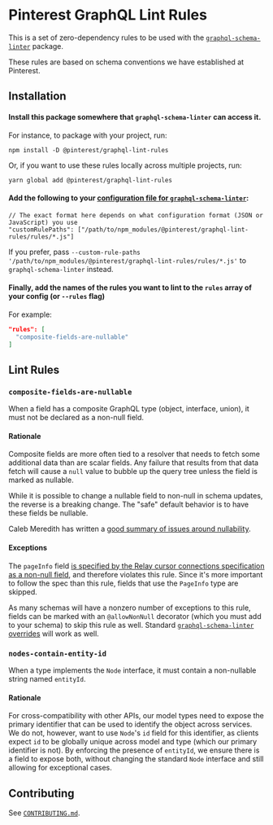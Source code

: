 # Pinterest GraphQL Lint Rules

This is a set of zero-dependency rules to be used with the [`graphql-schema-linter`](https://github.com/cjoudrey/graphql-schema-linter) package.

These rules are based on schema conventions we have established at Pinterest.

## Installation

#### Install this package somewhere that `graphql-schema-linter` can access it.

For instance, to package with your project, run:

```
npm install -D @pinterest/graphql-lint-rules
```

Or, if you want to use these rules locally across multiple projects, run:
```
yarn global add @pinterest/graphql-lint-rules
```

#### Add the following to your [configuration file for `graphql-schema-linter`](https://github.com/cjoudrey/graphql-schema-linter#configuration-file):

```json5
// The exact format here depends on what configuration format (JSON or JavaScript) you use
"customRulePaths": ["/path/to/npm_modules/@pinterest/graphql-lint-rules/rules/*.js"]
```

If you prefer, pass `--custom-rule-paths '/path/to/npm_modules/@pinterest/graphql-lint-rules/rules/*.js'` to `graphql-schema-linter` instead.

#### Finally, add the names of the rules you want to lint to the `rules` array of your config (or `--rules` flag)

For example:

```json
"rules": [
  "composite-fields-are-nullable"
]
```

## Lint Rules

### `composite-fields-are-nullable`

When a field has a composite GraphQL type (object, interface, union), it must not be declared as a non-null field.

#### Rationale

Composite fields are more often tied to a resolver that needs to fetch some additional data than are scalar fields. Any failure that results from that data fetch will cause a `null` value to bubble up the query tree unless the field is marked as nullable.

While it is possible to change a nullable field to non-null in schema updates, the reverse is a breaking change. The "safe" default behavior is to have these fields be nullable.

Caleb Meredith has written a [good summary of issues around nullability](https://calebmer.com/2017/08/25/when-to-use-graphql-non-null-fields.html).

#### Exceptions

The `pageInfo` field [is specified by the Relay cursor connections specification as a non-null field](https://relay.dev/graphql/connections.htm#sec-Connection-Types.Fields.PageInfo), and therefore violates this rule. Since it's more important to follow the spec than this rule, fields that use the `PageInfo` type are skipped.

As many schemas will have a nonzero number of exceptions to this rule, fields can be marked with an `@allowNonNull` decorator (which you must add to your schema) to skip this rule as well. Standard [`graphql-schema-linter` overrides](https://github.com/cjoudrey/graphql-schema-linter#inline-rule-overrides) will work as well.

### `nodes-contain-entity-id`

When a type implements the `Node` interface, it must contain a non-nullable string named `entityId`.

#### Rationale

For cross-compatibility with other APIs, our model types need to expose the primary identifier that can be used to identify the object across services. We do not, however, want to use `Node`'s `id` field for this identifier, as clients expect `id` to be globally unique across model and type (which our primary identifier is not). By enforcing the presence of `entityId`, we ensure there is a field to expose both, without changing the standard `Node` interface and still allowing for exceptional cases.

## Contributing

See [`CONTRIBUTING.md`](CONTRIBUTING.md).